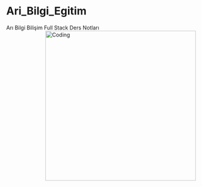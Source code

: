 # Ari_Bilgi_Egitim
Arı Bilgi Bilişim Full Stack Ders Notları
<img align="right" alt="Coding" width="400" src="[https://camo.githubusercontent.com/cae12fddd9d6982901d82580bdf321d81fb299141098ca1c2d4891870827bf17/68747470733a2f2f6d69726f2e6d656469756d2e636f6d2f6d61782f313336302f302a37513379765349765f7430696f4a2d5a2e676966](https://www.aribilgi.com/wp-content/uploads/2020/11/YAZILIM-UZMANLIGI-01-300x198.jpg)https://www.aribilgi.com/wp-content/uploads/2020/11/YAZILIM-UZMANLIGI-01-300x198.jpg">
